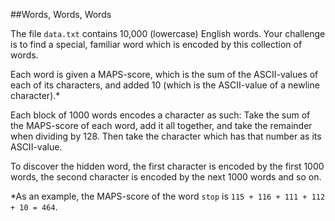 ##Words, Words, Words


The file `data.txt` contains 10,000 (lowercase) English words. Your challenge is to find a special, familiar word which is encoded by this collection of words.

Each word is given a MAPS-score, which is the sum of the ASCII-values of each of its characters, and added 10 (which is the ASCII-value of a newline character).*

Each block of 1000 words encodes a character as such: Take the sum of the MAPS-score of each word, add it all together, and take the remainder when dividing by 128. Then take the character which has that number as its ASCII-value.

To discover the hidden word, the first character is encoded by the first 1000 words, the second character is encoded by the next 1000 words and so on.


\*As an example, the MAPS-score of the word `stop` is `115 + 116 + 111 + 112 + 10 = 464`.
